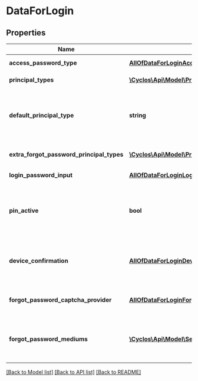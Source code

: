 # DataForLogin

## Properties
Name | Type | Description | Notes
------------ | ------------- | ------------- | -------------
**access_password_type** | [**AllOfDataForLoginAccessPasswordType**](AllOfDataForLoginAccessPasswordType.md) | The password type used for login access | [optional] 
**principal_types** | [**\Cyclos\Api\Model\PrincipalTypeInput[]**](PrincipalTypeInput.md) | The identification methods accepted for login | [optional] 
**default_principal_type** | **string** | The internal name of the identification method that is marked as default for the current channel configuration. This is optional, and if there is no default, all possible identification methods will be attempted for login. | [optional] 
**extra_forgot_password_principal_types** | [**\Cyclos\Api\Model\PrincipalTypeInput[]**](PrincipalTypeInput.md) | The additional identification methods also accepted for the forgotten password request. | [optional] 
**login_password_input** | [**AllOfDataForLoginLoginPasswordInput**](AllOfDataForLoginLoginPasswordInput.md) | Contains data for the password used on login | [optional] 
**pin_active** | **bool** | Whether the given pin, when requesting the data, can be used for login or not. Only if a &#x60;pinId&#x60; was given when requesting the data, and the &#x60;loginPasswordInput.pinAvailability&#x60; is not &#x60;disabled&#x60;. | [optional] 
**device_confirmation** | [**AllOfDataForLoginDeviceConfirmation**](AllOfDataForLoginDeviceConfirmation.md) | The pending device confirmation used to confirm a trusted session. Only returned if a trusted device identification was given when requesting the data and it exists and is active. | [optional] 
**forgot_password_captcha_provider** | [**AllOfDataForLoginForgotPasswordCaptchaProvider**](AllOfDataForLoginForgotPasswordCaptchaProvider.md) | If the forgot password request requires a captcha, will be the provider used to request one. Otherwise will be null. | [optional] 
**forgot_password_mediums** | [**\Cyclos\Api\Model\SendMediumEnum[]**](SendMediumEnum.md) | If the forgot password request is enabled, returns the mediums the user can choose to receive the confirmation key or code. If nothing is returned, forgot password is not enabled. | [optional] 

[[Back to Model list]](../../README.md#documentation-for-models) [[Back to API list]](../../README.md#documentation-for-api-endpoints) [[Back to README]](../../README.md)

